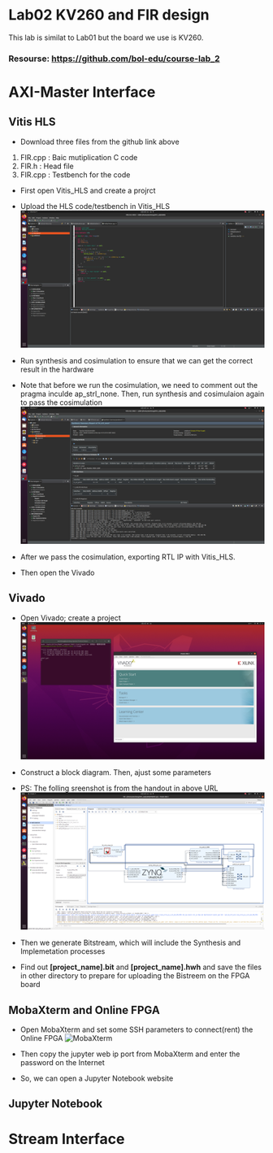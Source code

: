 # Lab02 KV260 and FIR design
This lab is similat to Lab01 but the board we use is KV260.
### Resourse: https://github.com/bol-edu/course-lab_2

# AXI-Master Interface
## Vitis HLS
- Download three files from the github link above  
1.  FIR.cpp : Baic mutiplication C code
2.  FIR.h : Head file
3. FIR.cpp : Testbench for the code

- First open Vitis_HLS and create a projrct
- Upload the HLS code/testbench in Vitis_HLS  
![HLS_code](https://github.com/SamChang03/SOC_Lab/blob/main/Lab02/Screen%20shot/vitis_hls.png)
      
- Run synthesis and cosimulation to ensure that we can get the correct result in the hardware
- Note that before we run the cosimulation, we need to comment out the pragma inculde ap_strl_none. Then, run synthesis and cosimulaion again to pass the cosimulation
![synthesis_result](https://github.com/SamChang03/SOC_Lab/blob/main/Lab02/Screen%20shot/hls_sythsis.png)  


- After we pass the cosimulation, exporting RTL IP with Vitis_HLS.
- Then open the Vivado
## Vivado
- Open Vivado; create a project
![vivado](https://github.com/SamChang03/SOC_Lab/blob/main/Lab02/Screen%20shot/vivado.png)

- Construct a block diagram. Then, ajust some parameters
- PS: The folling sreenshot is from the handout in above URL
![block diagram](https://github.com/SamChang03/SOC_Lab/blob/main/Lab02/Screen%20shot/block%20diagram.png)

- Then we generate Bitstream, which will include the Synthesis and Implemetation processes
- Find out **[project_name].bit** and **[project_name].hwh** and save the files in other directory to prepare for uploading the Bistreem on the FPGA board  

## MobaXterm and Online FPGA
- Open MobaXterm and set some SSH parameters to connect(rent) the Online FPGA
![MobaXterm]()  

- Then copy the jupyter web ip port from MobaXterm and enter the password on the Internet
- So, we can open a Jupyter Notebook website

## Jupyter Notebook

# Stream Interface
